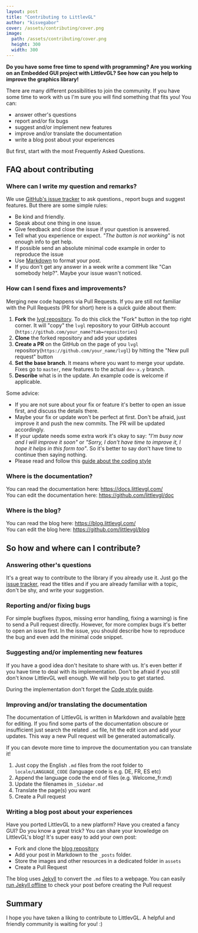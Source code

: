 ```yaml
---
layout: post
title: "Contributing to LittlevGL"
author: "kisvegabor"
cover: /assets/contributing/cover.png
image:
  path: /assets/contributing/cover.png
  height: 300
  width: 300
---
```


**Do you have some free time to spend with programming? Are you working on an Embedded GUI project with LittlevGL? See how can you help to improve the graphics library!**


There are many different possibilities to join the community. If you have some time to work with us I'm sure you will find something that fits you! You can:
- answer other's questions
- report and/or fix bugs
- suggest and/or implement new features
- improve and/or translate the documentation
- write a blog post about your experiences

But first, start with the most Frequently Asked Questions.

## FAQ about contributing

### Where can I write my question and remarks?

We use [GitHub's issue tracker](https://github.com/littlevgl/lvgl/issues) to ask questions., report bugs and suggest features. But there are some simple rules:
- Be kind and friendly.
- Speak about one thing in one issue.
- Give feedback and close the issue if your question is answered. 
- Tell what you experience or expect. _"The button is not working"_ is not enough info to get help.
- If possible send an absolute minimal code example in order to reproduce the issue
- Use [Markdown](https://github.com/adam-p/markdown-here/wiki/Markdown-Cheatsheet) to format your post.
- If you don't get any answer in a week write a comment like "Can somebody help?". Maybe your issue wasn't noticed.

### How can I send fixes and improvements?
Merging new code happens via Pull Requests. If you are still not familiar with the Pull Requests (PR for short) here is a quick guide about them:
1. **Fork** the [lvgl repository](https://github.com/littlevgl/lvgl). To do this click the "Fork" button in the top right corner. It will "copy" the `lvgl` repository to your GitHub account (`https://github.com/your_name?tab=repositories`)
2. **Clone**  the forked repository and add your updates
3. **Create a PR** on the GitHub on the page of you `lvgl` repository(`https://github.com/your_name/lvgl`) by hitting the "New pull request" button 
4. **Set the base branch**. It means where you want to merge your update. Fixes go to `master`, new features to the actual `dev-x.y` branch. 
5. **Describe** what is in the update. An example code is welcome if applicable.

Some advice:
- If you are not sure about your fix or feature it's better to open an issue first, and discuss the details there.
- Maybe your fix or update won't be perfect at first. Don't be afraid, just improve it and push the new commits. The PR will be updated accordingly. 
- If your update needs some extra work it's okay to say: _"I'm busy now and I will improve it soon"_ or _"Sorry, I don't have time to improve it, I hope it helps in this form too"_. So it's better to say don't have time to continue then saying nothing.
- Please read and follow this [guide about the coding style](https://docs.littlevgl.com/#Coding-Style-Guide)


### Where is the documentation?

You can read the documentation here: <https://docs.littlevgl.com/>  
You can edit the documentation here: <https://github.com/littlevgl/doc>  

### Where is the blog?

You can read the blog here: <https://blog.littlevgl.com/>  
You can edit the blog here: <https://github.com/littlevgl/blog>  


## So how and where can I contribute?

### Answering other's questions

It's a great way to contribute to the library if you already use it. Just go the [issue tracker](https://github.com/littlevgl/lvgl/issues), read the titles and if you are already familiar with a topic, don't be shy, and write your suggestion.

### Reporting and/or fixing bugs
For simple bugfixes (typos, missing error handling, fixing a warning) is fine to send a Pull request directly. However, for more complex bugs it's better to open an issue first. In the issue, you should describe how to reproduce the bug and even add the minimal code snippet.

### Suggesting and/or implementing new features
If you have a good idea don't hesitate to share with us. It's even better if you have time to deal with its implementation. Don't be afraid if you still don't know LittlevGL well enough. We will help you to get started. 

During the implementation don't forget the [Code style guide](https://docs.littlevgl.com/#Coding-Style-Guide).

### Improving and/or translating the documentation

The documentation of LittlevGL is written in Markdown and available [here](https://github.com/littlevgl/doc) for editing. If you find some parts of the documentation obscure or insufficient just search the related `.md` file, hit the edit icon and add your updates. This way a  new Pull request will be generated automatically.

If you can devote more time to improve the documentation you can translate it! 
1. Just copy the English `.md` files from the root folder to `locale/LANGUAGE_CODE` (language code is e.g. DE, FR, ES etc)
2. Append the language code the end of files (e.g. Welcome_fr.md)
3. Update the filenames in `_Sidebar.md`
4. Translate the page(s) you want
5. Create a Pull request

### Writing a blog post about your experiences

Have you ported LittlevGL to a new platform? Have you created a fancy GUI? Do you know a great trick? 
You can share your knowledge on LittlevGL's blog! It's super easy to add your own post:
- Fork and clone the [blog repository](https://github.com/littlevgl/blog)
- Add your post in Markdown to the `_posts` folder. 
- Store the images and other resources in a dedicated folder in `assets`
- Create a Pull Request

The blog uses [Jekyll](https://jekyllrb.com/) to convert the `.md` files to a webpage. You can easily [run Jekyll offline](https://jekyllrb.com/docs/) to check your post before creating the Pull request

## Summary

I hope you have taken a liking to contribute to LittlevGL. A helpful and friendly community is waiting for you! :) 

